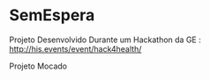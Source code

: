 # SemEspera

Projeto Desenvolvido Durante um Hackathon da GE : http://his.events/event/hack4health/

Projeto Mocado

